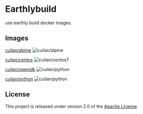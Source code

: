 # Earthlybuild

use earthly build docker images.

## Images

[cuilan/alpine](https://hub.docker.com/r/cuilan/alpine)
![cuilan/alpine](https://github.com/cuilan/earthlybuild/actions/workflows/alpine.yaml/badge.svg)

[cuilan/centos](https://hub.docker.com/r/cuilan/centos7)
![cuilan/centos7](https://github.com/cuilan/earthlybuild/actions/workflows/centos.yaml/badge.svg)

[cuilan/openjdk](https://hub.docker.com/r/cuilan/openjdk)
![cuilan/python](https://github.com/cuilan/earthlybuild/actions/workflows/openjdk.yaml/badge.svg)

[cuilan/python](https://hub.docker.com/r/cuilan/python)
![cuilan/python](https://github.com/cuilan/earthlybuild/actions/workflows/python.yaml/badge.svg)


## License

This project is released under version 2.0 of the [Apache License](https://www.apache.org/licenses/LICENSE-2.0).

